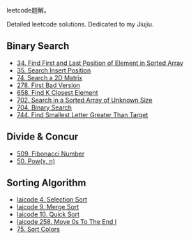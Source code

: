 leetcode题解。

Detailed leetcode solutions. Dedicated to my Jiujiu.

## Binary Search

+ [34. Find First and Last Position of Element in Sorted Array](34-Find-First-and-Last-Position.md)
+ [35. Search Insert Position](35-Search-Insert-Position.md)
+ [74. Search a 2D Matrix](74-Search-a-2D-Matrix.md)
+ [278. First Bad Version](278-First-Bad-Version.md)
+ [658. Find K Closest Element](658-Find-K-Closest-Elements.md)
+ [702. Search in a Sorted Array of Unknown Size](702-Search-Sorted-Array-Unknown-Size.md)
+ [704. Binary Search](704-Binary-Search.md)
+ [744. Find Smallest Letter Greater Than Target](744-Find-Smallest-Letter-Greater-Than-Target.md)

## Divide & Concur

+ [509. Fibonacci Number](509-Fibonacci-Number.md)
+ [50. Pow(x, n)](50-Pow.md)

## Sorting Algorithm

+ [laicode 4. Selection Sort](laicode-4-Selection-Sort.md)
+ [laicode 9. Merge Sort](laicode-9-Merge-Sort.md)
+ [laicode 10. Quick Sort](laicode-10-Quick-Sort.md)
+ [laicode 258. Move 0s To The End I](laicode-258-Move-0s-To-The-End.md)
+ [75. Sort Colors](75-Sort-Colors.md)